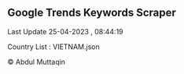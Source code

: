 

## Google Trends Keywords Scraper 
 
Last Update 25-04-2023 , 08:44:19

Country List :
VIETNAM.json



© Abdul Muttaqin 
